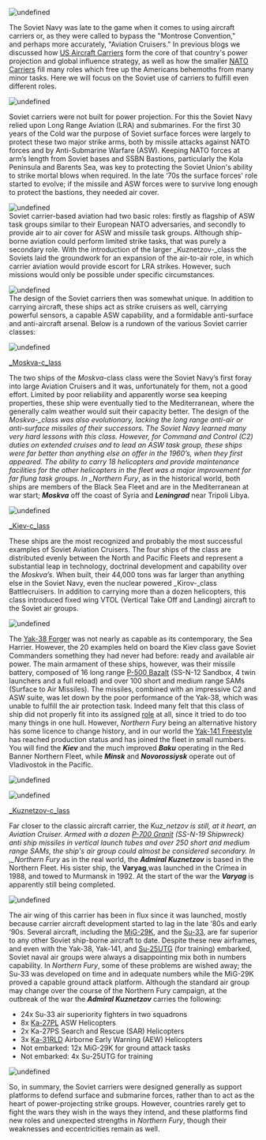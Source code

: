 ![undefined](/assets/images/blog/300px-carrierbaku_0_o.jpg)

The Soviet Navy was late to the game when it comes to using aircraft carriers or, as they were called to bypass the "Montrose Convention," and perhaps more accurately, "Aviation Cruisers." In previous blogs we discussed how [US Aircraft Carriers](/blog/index.php?controller=post&action=view&id_post=8) form the core of that country's power projection and global influence strategy, as well as how the smaller [NATO Carriers](/blog/index.php?controller=post&action=view&id_post=12) fill many roles which free up the Americans behemoths from many minor tasks. Here we will focus on the Soviet use of carriers to fulfill even different roles.

![undefined](/assets/images/blog/russian-bomber-bear-tu-95_0_o.jpg)

Soviet carriers were not built for power projection. For this the Soviet Navy relied upon Long Range Aviation (LRA) and submarines. For the first 30 years of the Cold war the purpose of Soviet surface forces were largely to protect these two major strike arms, both by missile attacks against NATO forces and by Anti-Submarine Warfare (ASW). Keeping NATO forces at arm’s length from Soviet bases and SSBN Bastions, particularly the Kola Peninsula and Barents Sea, was key to protecting the Soviet Union's ability to strike mortal blows when required. In the late ‘70s the surface forces' role started to evolve; if the missile and ASW forces were to survive long enough to protect the bastions, they needed air cover.

![undefined](/assets/images/blog/pyotrvelikynorthernfleetfacebook_0_o.jpg)  
Soviet carrier-based aviation had two basic roles: firstly as flagship of ASW task groups similar to their European NATO adversaries, and secondly to provide air to air cover for ASW and missile task groups. Although ship-borne aviation could perform limited strike tasks, that was purely a secondary role. With the introduction of the larger \_Kuznetzov-\_class the Soviets laid the groundwork for an expansion of the air-to-air role, in which carrier aviation would provide escort for LRA strikes. However, such missions would only be possible under specific circumstances.

![undefined](/assets/images/blog/oscar_0_o.jpg)  
The design of the Soviet carriers then was somewhat unique. In addition to carrying aircraft, these ships act as strike cruisers as well, carrying powerful sensors, a capable ASW capability, and a formidable anti-surface and anti-aircraft arsenal. Below is a rundown of the various Soviet carrier classes:

![undefined](/assets/images/blog/800px-helicoptercarrierleningradin1990.jpeg_0_o.jpg)

[\_Moskva-c_lass](https://en.wikipedia.org/wiki/Moskva-class_helicopter_carrier)

The two ships of the _Moskva_\-class class were the Soviet Navy’s first foray into large Aviation Cruisers and it was, unfortunately for them, not a good effort. Limited by poor reliability and apparently worse sea keeping properties, these ship were eventually tied to the Mediterranean, where the generally calm weather would suit their capacity better. The design of the _Moskva-\_class was also evolutionary, lacking the long range anti-air or anti-surface missiles of their successors. The Soviet Navy learned many very hard lessons with this class. However, for Command and Control (C2) duties on extended cruises and to lead an ASW task group, these ships were far better than anything else on offer in the 1960’s, when they first appeared. The ability to carry 18 helicopters and provide maintenance facilities for the other helicopters in the fleet was a major improvement for far flung task groups. In \_Northern Fury_, as in the historical world, both ships are members of the Black Sea Fleet and are in the Mediterranean at war start; _**Moskva**_ off the coast of Syria and _**Leningrad**_ near Tripoli Libya.

![undefined](/assets/images/blog/kievclass_0_o.jpg)

[\_Kiev-c_lass](http://www.military-today.com/navy/kiev_class.htm)

These ships are the most recognized and probably the most successful examples of Soviet Aviation Cruisers. The four ships of the class are distributed evenly between the North and Pacific Fleets and represent a substantial leap in technology, doctrinal development and capability over the _Moskva’s_. When built, their 44,000 tons was far larger than anything else in the Soviet Navy, even the nuclear powered \_Kirov-\_class Battlecruisers. In addition to carrying more than a dozen helicopters, this class introduced fixed wing VTOL (Vertical Take Off and Landing) aircraft to the Soviet air groups.

![undefined](/assets/images/blog/yakovlev-yak-38-vto_0_o.jpg)

The [Yak-38 Forger](https://defenceoftherealm.wordpress.com/2014/07/07/sea-harrier-frs-1-vs-yak-38-forger/) was not nearly as capable as its contemporary, the Sea Harrier. However, the 20 examples held on board the Kiev class gave Soviet Commanders something they had never had before: ready and available air power. The main armament of these ships, however, was their missile battery, composed of 16 long range [P-500 Bazalt](https://fas.org/nuke/guide/russia/theater/ss-n-12.htm) (SS-N-12 Sandbox, 4 twin launchers and a full reload) and over 100 short and medium range SAMs (Surface to Air Missiles). The missiles, combined with an impressive C2 and ASW suite, was let down by the poor performance of the Yak-38, which was unable to fulfill the air protection task. Indeed many felt that this class of ship did not properly fit into its assigned [role](https://ukdefencejournal.org.uk/kiev-class-cruiser-carrier-hybrid-flawed-design-ahead-time/) at all, since it tried to do too many things in one hull. However, _Northern Fury_ being an alternative history has some licence to change history, and in our world the [Yak-141 Freestyle](http://www.military-today.com/aircraft/yak_141.htm) has reached production status and has joined the fleet in small numbers. You will find the _**Kiev**_ and the much improved _**Baku**_ operating in the Red Banner Northern Fleet, while _**Minsk**_ and _**Novorossiysk**_ operate out of Vladivostok in the Pacific.

![undefined](/assets/images/blog/yak-141_0_o.jpg)

![undefined](/assets/images/blog/kuznetzov_0_o.jpg)

[\_Kuznetzov-c_lass](http://www.military-today.com/navy/kuznetsov_class.htm)

Far closer to the classic aircraft carrier, the Ku*z_netzov is still, at it heart, an Aviation Cruiser. Armed with a dozen [P-700 Granit](https://en.wikipedia.org/wiki/P-700_Granit) (SS-N-19 Shipwreck) anti ship missiles in vertical launch tubes and over 250 short and medium range SAMs, the ship's air group could almost be considered secondary. In ,\_Northern Fury* as in the real world, the ***Admiral Kuznetzov*** is based in the Northern Fleet. His sister ship, the **Varyag**,was launched in the Crimea in 1988, and towed to Murmansk in 1992. At the start of the war the _**Varyag**_ is apparently still being completed.

![undefined](/assets/images/blog/sukhoisu-33launchingfromtheadmiralkuznetsov_0_o.jpg)

The air wing of this carrier has been in flux since it was launched, mostly because carrier aircraft development started to lag in the late ‘80s and early ‘90s. Several aircraft, including the [MiG-29K](http://www.deagel.com/Combat-Aircraft/Mig-29K_a000357003.aspx), and the [Su-33](http://www.military-today.com/aircraft/su_33.htm), are far superior to any other Soviet ship-borne aircraft to date. Despite these new airframes, and even with the Yak-38, Yak-141, and [Su-25UTG](http://www.redstar.gr/Foto_red/Eng/Aircraft/Su_25UTG.html) (for training) embarked, Soviet naval air groups were always a disappointing mix both in numbers capability. In _Northern Fury_, some of these problems are wished away; the Su-33 was developed on time and in adequate numbers while the MiG-29K proved a capable ground attack platform. Although the standard air group may change over the course of the Northern Fury campaign, at the outbreak of the war the _**Admiral Kuznetzov**_ carries the following:

- 24x Su-33 air superiority fighters in two squadrons
- 8x [Ka-27PL](http://www.military-today.com/helicopters/kamov_ka27_helix.htm) ASW Helicopters
- 2x Ka-27PS Search and Rescue (SAR) Helicopters
- 3x [Ka-31RLD](http://www.military-today.com/helicopters/kamov_ka31.htm) Airborne Early Warning (AEW) Helicopters
- Not embarked: 12x MiG-29K for ground attack tasks
- Not embarked: 4x Su-25UTG for training

![undefined](/assets/images/blog/ka-27_0_o.jpg)

So, in summary, the Soviet carriers were designed generally as support platforms to defend surface and submarine forces, rather than to act as the heart of power-projecting strike groups. However, countries rarely get to fight the wars they wish in the ways they intend, and these platforms find new roles and unexpected strengths in *Northern Fury*, though their weaknesses and eccentricities remain as well.
